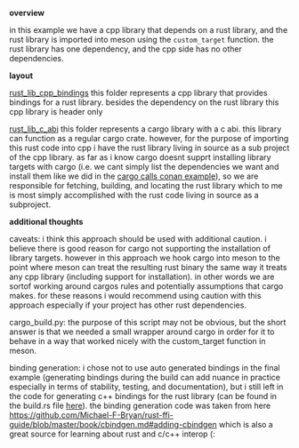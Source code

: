 **overview**

in this example we have a cpp library that depends on a rust library, and the rust library is imported into meson using the `custom_target` function. the rust library has one dependency, and the cpp side has no other dependencies.

**layout**

[rust_lib_cpp_bindings](rust_lib_cpp_bindings) this folder represents a cpp library that provides bindings for a rust library. besides the dependency on the rust library this cpp library is header only

[rust_lib_c_abi](rust_lib_cpp_bindings/rust_lib_c_abi) this folder represents a cargo library with a c abi. this library can function as a regular cargo crate. however, for the purpose of importing this rust code into cpp i have the rust library living in source as a sub project of the cpp library. as far as i know cargo doesnt supprt installing library targets with cargo (i.e. we cant simply list the dependencies we want and install them like we did in the [cargo calls conan example](../../cpp_in_rust/cargo_calls_conan)), so we are responsible for fetching, building, and locating the rust library which to me is most simply accomplished with the rust code living in source as a subproject.

**additional thoughts**

caveats: i think this approach should be used with additional caution. i believe there is good reason for cargo not supporting the installation of library targets. however in this approach we hook cargo into meson to the point where meson can treat the resulting rust binary the same way it treats any cpp library (including support for installation). in other words we are sortof working around cargos rules and potentially assumptions that cargo makes. for these reasons i would recommend using caution with this approach especially if your project has other rust dependencies.

cargo_build.py: the purpose of this script may not be obvious, but the short answer is that we needed a small wrapper around cargo in order for it to behave in a way that worked nicely with the custom_target function in meson. 

binding generation: i chose not to use auto generated bindings in the final example (generating bindings during the build can add nuance in practice especially in terms of stability, testing, and documentation), but i still left in the code for generating c++ bindings for the rust library (can be found in the build.rs file [here](rust_lib_cpp_bindings/rust_lib_c_abi/build.rs)). the binding generation code was taken from here https://github.com/Michael-F-Bryan/rust-ffi-guide/blob/master/book/cbindgen.md#adding-cbindgen which is also a great source for learning about rust and c/c++ interop (: